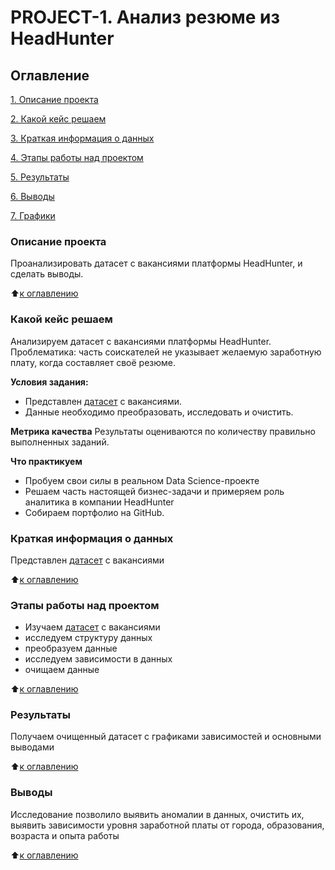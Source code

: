 # PROJECT-1. Анализ резюме из HeadHunter 

## Оглавление
[1. Описание проекта](https://github.com/Ariisky/sf_data_science/tree/main/project_1/README.md#Описание-проекта)

[2. Какой кейс решаем](https://github.com/Ariisky/sf_data_science/tree/main/project_1/README.md#Какой-кейс-решаем)

[3. Краткая информация о данных](https://github.com/Ariisky/sf_data_science/tree/main/project_1/README.md#Краткая-информация-о-данных)

[4. Этапы работы над проектом](https://github.com/Ariisky/sf_data_science/tree/main/project_1/README.md#Этапы-работы-над-проектом)

[5. Результаты](https://github.com/Ariisky/sf_data_science/tree/main/project_1/README.md#Результаты)

[6. Выводы](https://github.com/Ariisky/sf_data_science/tree/main/project_1/README.md#Выводы)

[7. Графики](https://github.com/Ariisky/sf_data_science/tree/main/Project_HH/plotly)

### Описание проекта
 Проанализировать датасет с вакансиями платформы HeadHunter, и сделать выводы. 

:arrow_up:[к оглавлению](https://github.com/Ariisky/sf_data_science/tree/main/project_1/README.md#Оглавление)


### Какой кейс решаем
Анализируем датасет с вакансиями платформы HeadHunter. Проблематика: часть соискателей не указывает желаемую заработную плату, когда составляет своё резюме.

**Условия задания:**
- Представлен  [датасет](https://drive.google.com/file/d/1Kb78mAWYKcYlellTGhIjPI-bCcKbGuTn/view?usp=sharing) с вакансиями.
- Данные необходимо преобразовать, исследовать и очистить.

**Метрика качества**
Результаты оцениваются по количеству правильно выполненных заданий.

**Что практикуем**
- Пробуем свои силы в реальном Data Science-проекте
- Решаем часть настоящей бизнес-задачи и примеряем роль аналитика в компании HeadHunter
- Собираем портфолио на GitHub.


### Краткая информация о данных
Представлен  [датасет](https://drive.google.com/file/d/1Kb78mAWYKcYlellTGhIjPI-bCcKbGuTn/view?usp=sharing) с вакансиями

:arrow_up:[к оглавлению](https://github.com/Ariisky/sf_data_science/tree/main/project_1/README.md#Оглавление)

### Этапы работы над проектом
- Изучаем [датасет](https://drive.google.com/file/d/1Kb78mAWYKcYlellTGhIjPI-bCcKbGuTn/view?usp=sharing) с вакансиями
- исследуем структуру данных
- преобразуем данные
- исследуем зависимости в данных
- очищаем данные

:arrow_up:[к оглавлению](https://github.com/Ariisky/sf_data_science/tree/main/project_1/README.md#Оглавление)

### Результаты
Получаем очищенный датасет с графиками зависимостей и основными выводами

:arrow_up:[к оглавлению](https://github.com/Ariisky/sf_data_science/tree/main/project_1/README.md#Оглавление)

### Выводы
Исследование позволило выявить аномалии в данных, очистить их, выявить зависимости уровня заработной платы от города, образования, возраста и опыта работы

:arrow_up:[к оглавлению](https://github.com/Ariisky/sf_data_science/tree/main/project_1/README.md#Оглавление)
